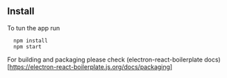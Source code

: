 ## Install
To tun the app run

```
  npm install 
  npm start
```

For building and packaging please check (electron-react-boilerplate docs)[https://electron-react-boilerplate.js.org/docs/packaging]
